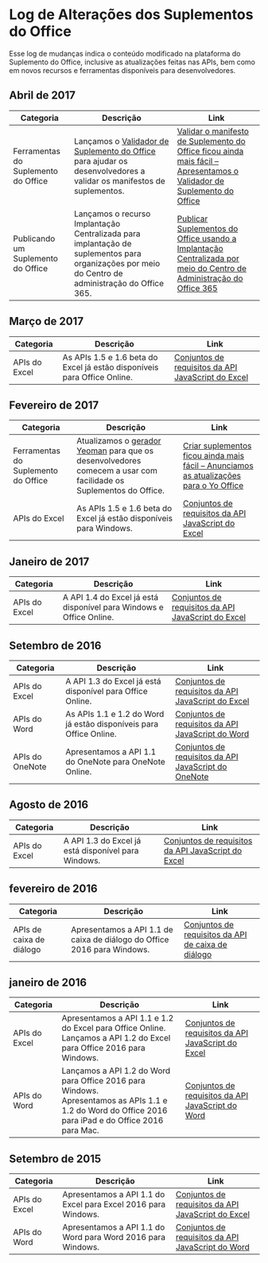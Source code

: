 # <a name="changelog-for-office-add-ins"></a>Log de Alterações dos Suplementos do Office

Esse log de mudanças indica o conteúdo modificado na plataforma do Suplemento do Office, inclusive as atualizações feitas nas APIs, bem como em novos recursos e ferramentas disponíveis para desenvolvedores.

## <a name="april-2017"></a>Abril de 2017
|**Categoria**|**Descrição**|**Link**|
|-|-|-|
|Ferramentas do Suplemento do Office| Lançamos o [Validador de Suplemento do Office](https://github.com/OfficeDev/office-addin-validator) para ajudar os desenvolvedores a validar os manifestos de suplementos. | [Validar o manifesto de Suplemento do Office ficou ainda mais fácil – Apresentamos o Validador de Suplemento do Office](https://dev.office.com/blogs/creating-add-ins-gets-easier-announcing-updates-to-yo-officehttps://dev.office.com/blogs/introducing-the-office-add-in-validator)|
|Publicando um Suplemento do Office|Lançamos o recurso Implantação Centralizada para implantação de suplementos para organizações por meio do Centro de administração do Office 365.|[Publicar Suplementos do Office usando a Implantação Centralizada por meio do Centro de Administração do Office 365](publish/centralized-deployment)|

## <a name="march-2017"></a>Março de 2017
|**Categoria**|**Descrição**|**Link**|
|-|-|-|
|APIs do Excel|As APIs 1.5 e 1.6 beta do Excel já estão disponíveis para Office Online.|[Conjuntos de requisitos da API JavaScript do Excel](https://dev.office.com/reference/add-ins/requirement-sets/excel-api-requirement-sets)|

## <a name="february-2017"></a>Fevereiro de 2017
|**Categoria**|**Descrição**|**Link**|
|-|-|-|
|Ferramentas do Suplemento do Office| Atualizamos o [gerador Yeoman](https://github.com/OfficeDev/generator-office) para que os desenvolvedores comecem a usar com facilidade os Suplementos do Office. | [Criar suplementos ficou ainda mais fácil – Anunciamos as atualizações para o Yo Office](https://dev.office.com/blogs/creating-add-ins-gets-easier-announcing-updates-to-yo-office)|
|APIs do Excel|As APIs 1.5 e 1.6 beta do Excel já estão disponíveis para Windows.|[Conjuntos de requisitos da API JavaScript do Excel](https://dev.office.com/reference/add-ins/requirement-sets/excel-api-requirement-sets)|

## <a name="january-2017"></a>Janeiro de 2017
|**Categoria**|**Descrição**|**Link**|
|-|-|-|
|APIs do Excel|A API 1.4 do Excel já está disponível para Windows e Office Online.|[Conjuntos de requisitos da API JavaScript do Excel](https://dev.office.com/reference/add-ins/requirement-sets/excel-api-requirement-sets)|

## <a name="september-2016"></a>Setembro de 2016
|**Categoria**|**Descrição**|**Link**|
|-|-|-|
|APIs do Excel|A API 1.3 do Excel já está disponível para Office Online. |[Conjuntos de requisitos da API JavaScript do Excel](https://dev.office.com/reference/add-ins/requirement-sets/excel-api-requirement-sets)|
|APIs do Word|As APIs 1.1 e 1.2 do Word já estão disponíveis para Office Online.|[Conjuntos de requisitos da API JavaScript do Word](https://dev.office.com/reference/add-ins/requirement-sets/word-api-requirement-sets) |
|APIs do OneNote | Apresentamos a API 1.1 do OneNote para OneNote Online.|[Conjuntos de requisitos da API JavaScript do OneNote](https://dev.office.com/reference/add-ins/requirement-sets/onenote-api-requirement-sets) |

## <a name="august-2016"></a>Agosto de 2016
|**Categoria**|**Descrição**|**Link**|
|-|-|-|
|APIs do Excel|A API 1.3 do Excel já está disponível para Windows.|[Conjuntos de requisitos da API JavaScript do Excel](https://dev.office.com/reference/add-ins/requirement-sets/excel-api-requirement-sets)|

## <a name="february-2016"></a>fevereiro de 2016
|**Categoria**|**Descrição**|**Link**|
|-|-|-|
| APIs de caixa de diálogo |Apresentamos a API 1.1 de caixa de diálogo do Office 2016 para Windows.|[Conjuntos de requisitos da API de caixa de diálogo](https://dev.office.com/reference/add-ins/requirement-sets/dialog-api-requirement-sets) |


## <a name="january-2016"></a>janeiro de 2016
|**Categoria**|**Descrição**|**Link**|
|-|-|-|
| APIs do Excel|Apresentamos a API 1.1 e 1.2 do Excel para Office Online. <br> Lançamos a API 1.2 do Excel para Office 2016 para Windows. |[Conjuntos de requisitos da API JavaScript do Excel](https://dev.office.com/reference/add-ins/requirement-sets/excel-api-requirement-sets) |
|APIs do Word |Lançamos a API 1.2 do Word para Office 2016 para Windows. <br> Apresentamos as APIs 1.1 e 1.2 do Word do Office 2016 para iPad e do Office 2016 para Mac.|[Conjuntos de requisitos da API JavaScript do Word](https://dev.office.com/reference/add-ins/requirement-sets/word-api-requirement-sets) |


## <a name="september-2015"></a>Setembro de 2015
|**Categoria**|**Descrição**|**Link**|
|-|-|-|
|APIs do Excel | Apresentamos a API 1.1 do Excel para Excel 2016 para Windows.  |[Conjuntos de requisitos da API JavaScript do Excel](https://dev.office.com/reference/add-ins/requirement-sets/excel-api-requirement-sets) |
|APIs do Word|  Apresentamos a API 1.1 do Word para Word 2016 para Windows.  | [Conjuntos de requisitos da API JavaScript do Word](https://dev.office.com/reference/add-ins/requirement-sets/word-api-requirement-sets)  |
